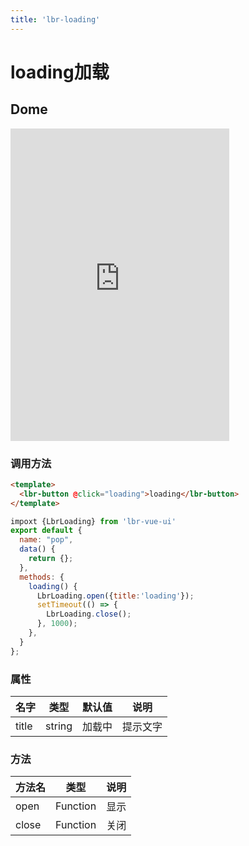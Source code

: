 ```yaml
---
title: 'lbr-loading'
---
```

# loading加载

## Dome
<iframe src="https://903529487.github.io/lbr-vue/dist/#/pop" width="350" height="500" frameborder="no"></iframe>

### 调用方法
```html
<template>
  <lbr-button @click="loading">loading</lbr-button>
</template>
```
```js
impoxt {LbrLoading} from 'lbr-vue-ui'
export default {
  name: "pop",
  data() {
    return {};
  },
  methods: {
    loading() {
      LbrLoading.open({title:'loading'});
      setTimeout(() => {
        LbrLoading.close();
      }, 1000);
    },
  }
};
```

### 属性
| 名字     | 类型   | 默认值 | 说明     |
| -------- | ------ | ------ | -------- |
| title    | string |    加载中    | 提示文字 |

### 方法
| 方法名     | 类型   |  说明     |
| -------- | ------ | -------- |
| open    | Function | 显示 |
| close    | Function | 关闭 |



